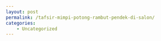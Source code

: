 ```yaml
---
layout: post
permalink: /tafsir-mimpi-potong-rambut-pendek-di-salon/
categories:
    - Uncategorized
---
```


